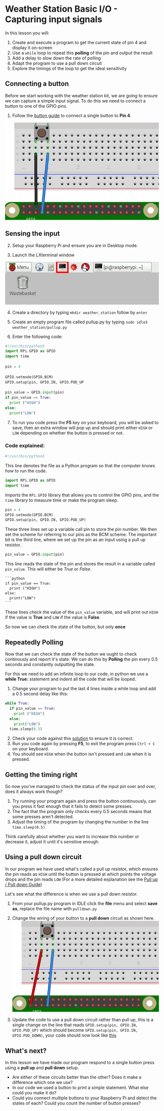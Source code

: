 # Weather Station Basic I/O - Capturing input signals

In this lesson you will:

1. Create and execute a program to get the current state of pin 4 and display it on-screen
2. Use a `while` loop to repeat this **polling** of the pin and output the result
3. Add a delay to slow down the rate of polling
4. Adapt the program to use a pull down circuit
4. Explore the timings of the loop to get the ideal sensitivity

## Connecting a button
Before we start working with the weather station kit, we are going to ensure we can capture a simple input signal. To do this we need to connect a button to one of the GPIO pins.

1. Follow the [button guide](http://raspberrypi.org/guides/gpio/button.md) to connect a single button to **Pin 4**.

![Pull up wires](images/pull_up_wire.png)

## Sensing the input

2. Setup your Raspberry Pi and ensure you are in Desktop mode.

3. Launch the LXterminal window

![LX Terminal](images/lxterminal.png)

4. Create a directory by typing `mkdir weather_station` follow by `enter`

5. Create an empty program file called pullup.py by typing `sudo idle3 weather_station/pullup.py`

6. Enter the following code:

```python
#!/usr/bin/python3
import RPi.GPIO as GPIO
import time

pin = 4

GPIO.setmode(GPIO.BCM)
GPIO.setup(pin, GPIO.IN, GPIO.PUD_UP

pin_value = GPIO.input(pin)
if pin_value == True:
  print ("HIGH")
else:
  print("LOW")
```

7. To run you code press the **F5** key on your keyboard, you will be asked to save, then an extra window will pop up and should print either `HIGH` or `LOW` depending on whether the button is pressed or not.

### Code explained:

  ```python
  #!/usr/bin/python3
  ```

This line denotes the file as a Python program so that the computer knows *how* to run the code.

  ```python
  import RPi.GPIO as GPIO
  import time
  ```

Imports the `RPi.GPIO` library that allows you to control the GPIO pins, and the `time` library to measure time or make the program sleep.

  ```python
  pin = 4
  GPIO.setmode(GPIO.BCM)
  GPIO.setup(pin, GPIO.IN, GPIO.PUD_UP)
  ```

These three lines set up a variable call pin to store the pin number. We then set the scheme for referring to our pins as the BCM scheme. The important bit is the third line, where we set up the pin as an input using a pull up resistor.

   ```python
   pin_value = GPIO.input(pin)
   ```

This line reads the state of the pin and stores the result in a variable called `pin_value`. This will either be *True* or *False*.

    ```python
    if pin_value == True:
      print ("HIGH")
    else:
      print("LOW")
    ```

These lines check the value of the `pin_value` variable, and will print out `HIGH` if the value is **True** and `LOW` if the value is **False**.

So now we can check the state of the button, but only **once**

## Repeatedly Polling
Now that we can check the state of the button we ought to check continously and report it's state. We can do this by **Polling** the pin every 0.5 seconds and constantly outputting the state.

For this we need to add an infinite loop to our code, in python we use a **while True:** statement and indent all the code that will be looped.

1. Change your program to put the last 4 lines inside a while loop and add a 0.5 second delay like this:

```python
while True:
  if pin_value == True:
    print ("HIGH")
  else:
    print("LOW")
  time.sleep(0.5)
```
2. Check your code against this [solution](code/pullup.py) to ensure it is correct.
3. Run you code again by pressing **F5**, to exit the program press `Ctrl + C` on your keyboard.
4. You should see `HIGH` when the button isn't pressed and `LOW` when it is pressed.

## Getting the timing right

So now you've managed to check the status of the input pin over and over, does it always work though?

1. Try running your program again and press the button continuously, can you press it fast enough that it fails to detect some presses.
2. The fact that the program only checks every 0.5 seconds means that some presses aren't detected.
3. Adjust the timing of the program by changing the number in the line
`time.sleep(0.5)`

Think carefully about whether you want to increase this number or decrease it, adjust it until it's sensitive enough.

## Using a pull down circuit

In our program we have used what's called a pull up resistor, which ensures the pin reads as `HIGH` until the button is pressed at which points the voltage drops and the pin reads `LOW` (For a more detailed explanation see the [Pull up / Pull down Guide](http://raspberrypi.org/guides/GPIO/pull_up_down.md))

Let's see what the difference is when we use a pull down resistor.
1. From your pullup.py program in IDLE click the **file** menu and select **save as**, replace the file name with `pulldown.py`

2. Change the wiring of your button to a **pull down** circuit as shown here.
![Pull up wires](images/pull_down_wire.png)

3. Update the code to use a pull down circuit rather than pull up, this is a single change on the line that reads
`GPIO.setup(pin, GPIO.IN, GPIO.PUD_UP)`
which should become
`GPIO.setup(pin, GPIO.IN, GPIO.PUD_DOWN)`, your code should now look like [this](code/pulldown.py)

## What's next?

In this lesson we have made our program respond to a single button press using a **pull up** and **pull down** setup.

- Are either of these circuits better than the other? Does it make a difference which one we use?
- In our code we used a button to print a simple statement. What else could you make it do?
- Could you connect multiple buttons to your Raspberry Pi and detect the states of each? Could you count the number of button presses?
